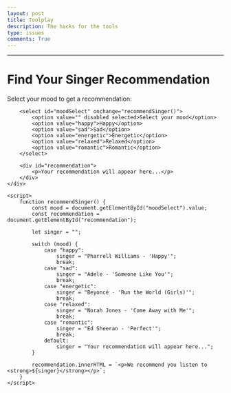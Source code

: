```yaml
---
layout: post
title: Toolplay
description: The hacks for the tools
type: issues
comments: True
---
```

---

<html lang="en">
<head>
    <meta charset="UTF-8">
    <meta name="viewport" content="width=device-width, initial-scale=1.0">
    <title>Singer Recommendation</title>
</head>
<body>
    <div>
        <h1>Find Your Singer Recommendation</h1>
        <p>Select your mood to get a recommendation:</p>

        <select id="moodSelect" onchange="recommendSinger()">
            <option value="" disabled selected>Select your mood</option>
            <option value="happy">Happy</option>
            <option value="sad">Sad</option>
            <option value="energetic">Energetic</option>
            <option value="relaxed">Relaxed</option>
            <option value="romantic">Romantic</option>
        </select>

        <div id="recommendation">
            <p>Your recommendation will appear here...</p>
        </div>
    </div>

    <script>
        function recommendSinger() {
            const mood = document.getElementById("moodSelect").value;
            const recommendation = document.getElementById("recommendation");

            let singer = "";

            switch (mood) {
                case "happy":
                    singer = "Pharrell Williams - 'Happy'";
                    break;
                case "sad":
                    singer = "Adele - 'Someone Like You'";
                    break;
                case "energetic":
                    singer = "Beyoncé - 'Run the World (Girls)'";
                    break;
                case "relaxed":
                    singer = "Norah Jones - 'Come Away with Me'";
                    break;
                case "romantic":
                    singer = "Ed Sheeran - 'Perfect'";
                    break;
                default:
                    singer = "Your recommendation will appear here...";
            }

            recommendation.innerHTML = `<p>We recommend you listen to <strong>${singer}</strong></p>`;
        }
    </script>
</body>
</html>
